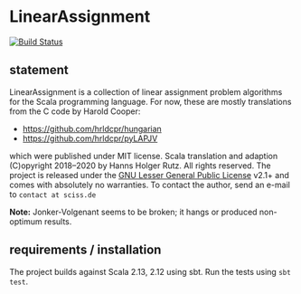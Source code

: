 # LinearAssignment

[![Build Status](https://travis-ci.org/Sciss/LinearAssignment.svg?branch=main)](https://travis-ci.org/Sciss/LinearAssignment)

## statement

LinearAssignment is a collection of linear assignment problem algorithms for the Scala programming language.
For now, these are mostly translations from the C code by Harold Cooper:

- https://github.com/hrldcpr/hungarian
- https://github.com/hrldcpr/pyLAPJV

which were published under MIT license. Scala translation and adaption
(C)opyright 2018–2020 by Hanns Holger Rutz. All rights reserved. The project is released under 
the [GNU Lesser General Public License](https://raw.github.com/Sciss/LinearAssignment/master/LICENSE) v2.1+ and 
comes with absolutely no warranties. To contact the author, send an e-mail to `contact at sciss.de`

__Note:__ Jonker-Volgenant seems to be broken; it hangs or produced non-optimum results.

## requirements / installation

The project builds against Scala 2.13, 2.12 using sbt. Run the tests using `sbt test`.
